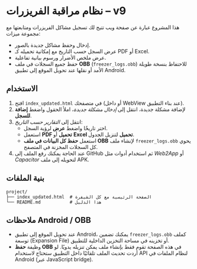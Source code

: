
# نظام مراقبة الفريزرات – v9

هذا المشروع عبارة عن صفحة ويب تتيح لك تسجيل مشاكل الفريزرات ومتابعتها مع مجموعة ميزات:
* إدخال وحفظ مشاكل جديدة بالصور.
* عرض السجل حسب التاريخ مع إمكانية تحميله كـ PDF أو Excel.
* عرض ملخص الأضرار ورسوم بيانية تفاعلية.
* حفظ جميع السجلات في ملف **OBB** (`freezer_logs.obb`) للاحتفاظ بنسخة طويلة الأمد أو نقلها عند تحويل الموقع إلى تطبيق Android.

## الاستخدام

1. افتح `index_updated.html` في متصفحك (أو داخل WebView عند بناء التطبيق).
2. لإضافة مشكلة جديدة، انتقل إلى *إدخال مشكلة جديدة*، املأ الحقول واضغط **إضافة للسجل**.
3. انتقل إلى *التقارير حسب التاريخ*:
   * اختر تاريخًا واضغط **عرض** لرؤية السجل.
   * استعمل **PDF تحميل** أو **Excel تحميل** لتنزيل الجدول.
   * استعمل **حفظ كل البيانات في ملف OBB** لإنشاء ملف `freezer_logs.obb` يحوي كل السجلات المخزنة في المتصفح.
4. عند الحاجة يمكنك رفع الملف إلى GitHub ثم استخدام أدوات مثل *Web2App* أو *Capacitor* لتحويله إلى ملف APK.

## بنية الملفات

```
project/
├── index_updated.html  # الصفحة الرئيسية مع كل الشيفرة
└── README.md           # هذا الدليل
```

## ملاحظات Android / OBB

* عند تحويل الموقع إلى تطبيق Android، يمكنك تضمين `freezer_logs.obb` كملف توسعة (Expansion File) أو تخزينه في مساحة التخزين الداخلية للتطبيق.
* وظيفة **حفظ OBB** في هذه الصفحة تقوم فقط بإنشاء ملف يمكن تنزيله يدويًا. لو أردت تحديث الملف تلقائيًا داخل التطبيق ستحتاج لاستخدام API لنظام الملفات في Android (عبر JavaScript bridge).
